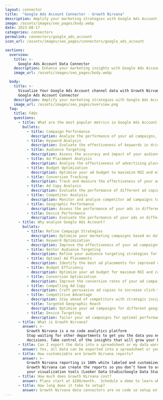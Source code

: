 ```yaml
---
layout: connector
title:  "Google Ads Account Connector - Growth Nirvana"
description: Amplify your marketing strategies with Google Ads Account integration, gaining actionable insights from campaign data analysis.
image: /assets/images/seo_pages/body.webp
date: 2023-08-17
categories: connectors
permalink: connectors/google_ads_account
icon_url: /assets/images/seo_pages/connectors/google_ads_account

sections:
  overview:
    title: >-
      Google Ads Account Data Connector
    description: Enhance your marketing insights with Google Ads Account integration. Seamlessly merge marketing data, unlocking insights that shape campaign strategies, lead analysis, and operational excellence.
    image_url: /assets/images/seo_pages/body.webp

  body:
    title: >-
      Visualize Your Google Ads Account channel data with Growth Nirvana's
      Google Ads Account Connector
    description: Amplify your marketing strategies with Google Ads Account integration, gaining actionable insights from campaign data analysis.
    image_url: /assets/images/seo_pages/overview.png
  faq:
    title: FAQs
    questions:
      - title: What are the most popular metrics in Google Ads Account to analyze?
        bullets:
          - title: Campaign Performance
            description: Analyze the performance of your ad campaigns, including impressions, clicks, and conversions.
          - title: Keyword Analysis
            description: Evaluate the effectiveness of keywords in driving traffic and conversions.
          - title: Audience Targeting
            description: Assess the accuracy and impact of your audience targeting strategies.
          - title: Ad Placement Analysis
            description: Analyze the effectiveness of advertising placements for optimal results.
          - title: Budget Optimization
            description: Optimize your ad budget to maximize ROI and minimize wasted spend.
          - title: Conversion Tracking
            description: Track and measure the effectiveness of your ad campaigns in driving conversions.
          - title: Ad Copy Analysis
            description: Evaluate the performance of different ad copies to improve click-through rates.
          - title: Competitor Analysis
            description: Monitor and analyze competitor ad campaigns to gain a competitive edge.
          - title: Geographic Performance
            description: Assess the performance of your ads in different geographic locations.
          - title: Device Performance
            description: Evaluate the performance of your ads on different devices, such as desktop, mobile, and tablets.
      - title: Why analyze Google Ads Account?
        bullets:
          - title: Refine Campaign Strategies
            description: Optimize your marketing campaigns based on data-driven insights.
          - title: Keyword Optimization
            description: Improve the effectiveness of your ad campaigns by optimizing keywords.
          - title: Better Audience Targeting
            description: Refine your audience targeting strategies for better ad performance.
          - title: Optimal Ad Placements
            description: Identify the best ad placements for improved campaign results.
          - title: Budget Efficiency
            description: Optimize your ad budget for maximum ROI and cost-effectiveness.
          - title: Conversion Optimization
            description: Improve the conversion rates of your ad campaigns through data analysis.
          - title: Compelling Ad Copy
            description: Craft persuasive ad copies to increase click-through rates and conversions.
          - title: Competitive Advantage
            description: Stay ahead of competitors with strategic insights from competitor analysis.
          - title: Targeted Geographic Reach
            description: Optimize your ad campaigns for different geographic locations.
          - title: Device Targeting
            description: Tailor your ad campaigns for optimal performance on different devices.
      - title: What is Growth Nirvana?
        answer: >-
          Growth Nirvana is a no code analytics platform 
          Stop waiting for other departments to get you the data you need to make critical business 
          decisions. Take control of the insights that will grow your business.
      - title: Can I export the data into a spreadsheet or my data warehouse?
        answer: Yes, all data can be exported into a spreadsheet or your data warehouse (Google BigQuery, AWS, Snowflake, Azure, etc)
      - title: How customizable are Growth Nirvana reports?
        answer: >-
          Growth Nirvana reporting is 100% white labeled and customized to your specifications.
          Growth Nirvana can create the reports so you don’t have to or you can connect
          your visualization tools (Looker Data Studio/Google Data Studio, Tableau, PowerBI, etc) to Growth Nirvana.
      - title: How much does Growth Nirvana cost?
        answer: Plans start at $200/month.  Schedule a demo to learn what plan is best for you.
      - title: How long does it take to setup?
        answer: Growth Nirvana data connectors are no code so setup only requires a few clicks.
---
```

